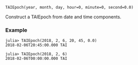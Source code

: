 ```
TAIEpoch(year, month, day, hour=0, minute=0, second=0.0)
```

Construct a TAIEpoch from date and time components.

### Example

```jldoctest; setup = :(using AstroTime)
julia> TAIEpoch(2018, 2, 6, 20, 45, 0.0)
2018-02-06T20:45:00.000 TAI

julia> TAIEpoch(2018, 2, 6)
2018-02-06T00:00:00.000 TAI
```
